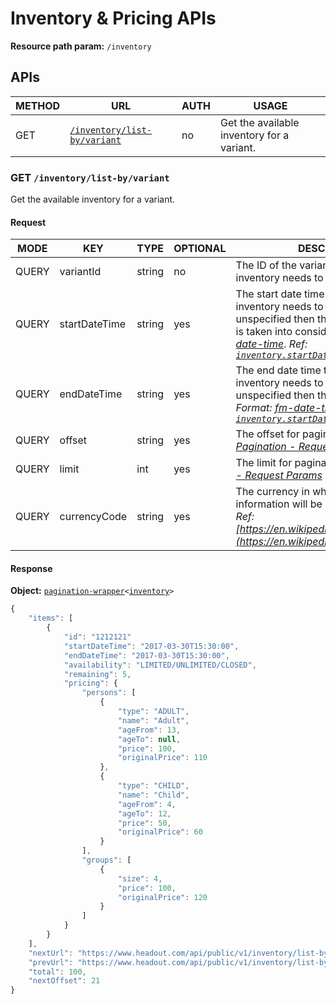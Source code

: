 # Inventory & Pricing APIs

**Resource path param:** `/inventory`

## APIs

METHOD | URL | AUTH | USAGE
--- | --- | --- | ---
GET | [`/inventory/list-by/variant`](#GET-/inventory/list-by/variant) | no | Get the available inventory for a variant.

### <a name="GET-/inventory/list-by/variant"></a>GET `/inventory/list-by/variant`

Get the available inventory for a variant.

#### Request

MODE | KEY | TYPE | OPTIONAL | DESCRIPTION
--- | --- | --- | --- | ---
QUERY | variantId | string | no | The ID of the variant for which the inventory needs to be fetched.
QUERY | startDateTime | string | yes | The start date time from which the inventory needs to be fetched. If unspecified then the current timestamp is taken into consideration. *Format: [fm-date-time](/conventions/formats.md#fm-date-time)*. *Ref: [`inventory.startDateTime`](#inventory.startDateTime)*
QUERY | endDateTime | string | yes | The end date time till which the inventory needs to be fetched. If unspecified then this is taken as infinity. *Format: [fm-date-time](/conventions/formats.md#fm-date-time)*. *Ref: [`inventory.startDateTime`](#inventory.startDateTime)*
QUERY | offset | string | yes | The offset for pagination. *Ref: [Pagination - Request Params](/conventions/basics.md#Pagination--Request-Params)*
QUERY | limit | int | yes | The limit for pagination. *Ref: [Pagination - Request Params](/conventions/basics.md#Pagination--Request-Params)*
QUERY | currencyCode | string | yes | The currency in which pricing information will be returned. Eg: `USD`, `AED`. *Ref: [https://en.wikipedia.org/wiki/ISO_4217](https://en.wikipedia.org/wiki/ISO_4217)*

#### Response

**Object:** [`pagination-wrapper`](/object-models/common-models.md#pagination-wrapper)`<`[`inventory`](/object-models/inventory-pricing-models.md#inventory)`>`

```javascript
{
	"items": [
		{
			"id": "1212121"
			"startDateTime": "2017-03-30T15:30:00",
			"endDateTime": "2017-03-30T15:30:00",
			"availability": "LIMITED/UNLIMITED/CLOSED",
			"remaining": 5,
			"pricing": {
				"persons": [
					{
						"type": "ADULT",
						"name": "Adult",
						"ageFrom": 13,
						"ageTo": null,
						"price": 100,
						"originalPrice": 110
					},
					{
						"type": "CHILD",
						"name": "Child",
						"ageFrom": 4,
						"ageTo": 12,
						"price": 50,
						"originalPrice": 60
					}
				],
				"groups": [
					{
						"size": 4,
						"price": 100,
						"originalPrice": 120
					}
				]
			}
		}
	],
	"nextUrl": "https://www.headout.com/api/public/v1/inventory/list-by/variant?variantId=1234&offset=21&limit=20",
	"prevUrl": "https://www.headout.com/api/public/v1/inventory/list-by/variant?variantId=1234&offset=0&limit=20",
	"total": 100,
	"nextOffset": 21
}
```
